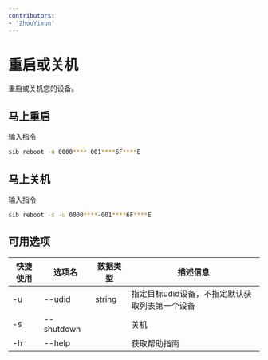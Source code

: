 ```yaml
---
contributors:
- 'ZhouYixun'
---
```


# 重启或关机

重启或关机您的设备。

## 马上重启
输入指令
```bash
sib reboot -u 0000****-001****6F****E
```

## 马上关机
输入指令
```bash
sib reboot -s -u 0000****-001****6F****E
``` 

## 可用选项

| 快捷使用 | 选项名        | 数据类型   | 描述信息                      |
|------|------------|--------|---------------------------|
| -u   | --udid     | string | 指定目标udid设备，不指定默认获取列表第一个设备 |
| -s   | --shutdown |        | 关机                        |
| -h   | --help     |        | 获取帮助指南                    |

